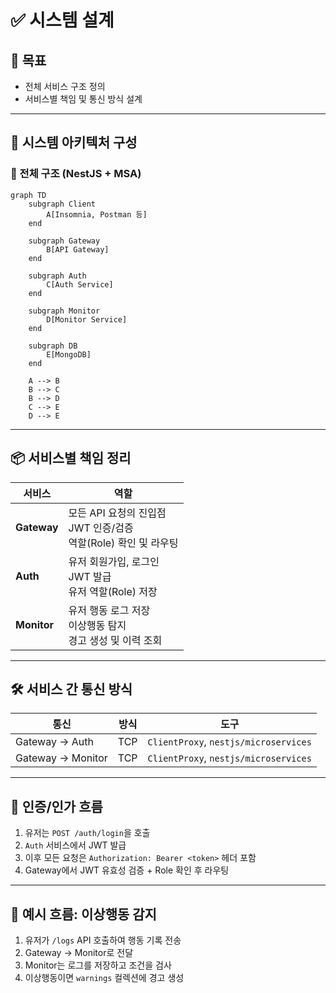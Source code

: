 # ✅ 시스템 설계

## 🎯 목표

* 전체 서비스 구조 정의
* 서비스별 책임 및 통신 방식 설계

---

## 🧱 시스템 아키텍처 구성

### 📌 전체 구조 (NestJS + MSA)

```mermaid
graph TD
    subgraph Client
        A[Insomnia, Postman 등] 
    end

    subgraph Gateway
        B[API Gateway]
    end

    subgraph Auth
        C[Auth Service]
    end

    subgraph Monitor
        D[Monitor Service]
    end

    subgraph DB
        E[MongoDB]
    end

    A --> B
    B --> C
    B --> D
    C --> E
    D --> E
```

---

## 📦 서비스별 책임 정리

| 서비스         | 역할                                               |
| ----------- | ------------------------------------------------ |
| **Gateway** | 모든 API 요청의 진입점<br>JWT 인증/검증<br>역할(Role) 확인 및 라우팅 |
| **Auth**    | 유저 회원가입, 로그인<br>JWT 발급<br>유저 역할(Role) 저장         |
| **Monitor** | 유저 행동 로그 저장<br>이상행동 탐지<br>경고 생성 및 이력 조회          |

---

## 🛠️ 서비스 간 통신 방식

| 통신                | 방식  | 도구                                    |
| ----------------- | --- | ------------------------------------- |
| Gateway → Auth    | TCP | `ClientProxy`, `nestjs/microservices` |
| Gateway → Monitor | TCP | `ClientProxy`, `nestjs/microservices` |

---

## 🔐 인증/인가 흐름

1. 유저는 `POST /auth/login`을 호출
2. `Auth` 서비스에서 JWT 발급
3. 이후 모든 요청은 `Authorization: Bearer <token>` 헤더 포함
4. Gateway에서 JWT 유효성 검증 + Role 확인 후 라우팅

---

## 🧪 예시 흐름: 이상행동 감지

1. 유저가 `/logs` API 호출하여 행동 기록 전송
2. Gateway → Monitor로 전달
3. Monitor는 로그를 저장하고 조건을 검사
4. 이상행동이면 `warnings` 컬렉션에 경고 생성

